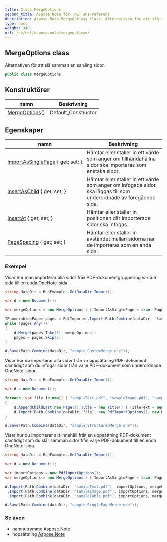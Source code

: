 ```yaml
---
title: Class MergeOptions
second_title: Aspose.Note för .NET API-referens
description: Aspose.Note.MergeOptions klass. Alternativen för att slå samman en samling sidor.
type: docs
weight: 340
url: /sv/net/aspose.note/mergeoptions/
---
```

## MergeOptions class

Alternativen för att slå samman en samling sidor.

```csharp
public class MergeOptions
```

## Konstruktörer

| namn | Beskrivning |
| --- | --- |
| [MergeOptions](mergeoptions/)() | Default_Constructor |

## Egenskaper

| namn | Beskrivning |
| --- | --- |
| [ImportAsSinglePage](../../aspose.note/mergeoptions/importassinglepage/) { get; set; } | Hämtar eller ställer in ett värde som anger om tillhandahållna sidor ska importeras som enstaka sidor. |
| [InsertAsChild](../../aspose.note/mergeoptions/insertaschild/) { get; set; } | Hämtar eller ställer in ett värde som anger om infogade sidor ska läggas till som underordnade av föregående sida. |
| [InsertAt](../../aspose.note/mergeoptions/insertat/) { get; set; } | Hämtar eller ställer in positionen där importerade sidor ska infogas. |
| [PageSpacing](../../aspose.note/mergeoptions/pagespacing/) { get; set; } | Hämtar eller ställer in avståndet mellan sidorna när de importeras som en enda sida. |

### Exempel

Visar hur man importerar alla sidor från PDF-dokumentgruppering var 5:e sida till en enda OneNote-sida.

```csharp
string dataDir = RunExamples.GetDataDir_Import();

var d = new Document();

var mergeOptions = new MergeOptions() { ImportAsSinglePage = true, PageSpacing = 100 };

IEnumerable<Page> pages = PdfImporter.Import(Path.Combine(dataDir, "SampleGrouping.pdf"));
while (pages.Any())
{
    d.Merge(pages.Take(5), mergeOptions);
    pages = pages.Skip(5);
}

d.Save(Path.Combine(dataDir, "sample_CustomMerge.one"));
```

Visar hur du importerar alla sidor från en uppsättning PDF-dokument samtidigt som du infogar sidor från varje PDF-dokument som underordnade OneNote-sidor.

```csharp
string dataDir = RunExamples.GetDataDir_Import();

var d = new Document();

foreach (var file in new[] { "sampleText.pdf", "sampleImage.pdf", "sampleTable.pdf" })
{
    d.AppendChildLast(new Page()).Title = new Title() { TitleText = new RichText() { ParagraphStyle = ParagraphStyle.Default }.Append(file) };
    d.Import(Path.Combine(dataDir, file), new PdfImportOptions(), new MergeOptions() { InsertAt = int.MaxValue, InsertAsChild = true });
}

d.Save(Path.Combine(dataDir, "sample_StructuredMerge.one"));
```

Visar hur du importerar allt innehåll från en uppsättning PDF-dokument samtidigt som du slår samman sidor från varje PDF-dokument till en enda OneNote-sida.

```csharp
string dataDir = RunExamples.GetDataDir_Import();

var d = new Document();

var importOptions = new PdfImportOptions();
var mergeOptions = new MergeOptions() { ImportAsSinglePage = true, PageSpacing = 100 };

d.Import(Path.Combine(dataDir, "sampleText.pdf"), importOptions, mergeOptions)
 .Import(Path.Combine(dataDir, "sampleImage.pdf"), importOptions, mergeOptions)
 .Import(Path.Combine(dataDir, "sampleTable.pdf"), importOptions, mergeOptions);

d.Save(Path.Combine(dataDir, "sample_SinglePageMerge.one"));
```

### Se även

* namnutrymme [Aspose.Note](../../aspose.note/)
* hopsättning [Aspose.Note](../../)


